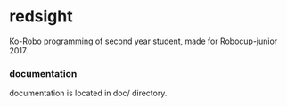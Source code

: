 # redsight
 Ko-Robo programming of second year student, made for Robocup-junior 2017.

### documentation
documentation is located in doc/ directory.

 
